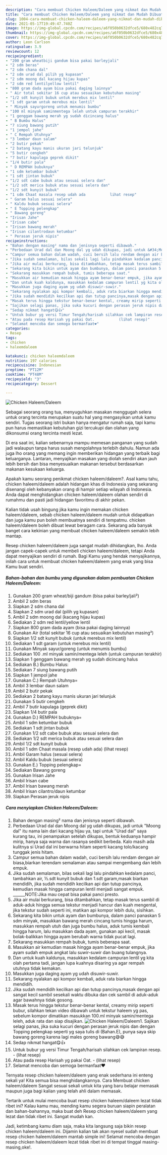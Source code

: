 ```yaml
---
description: "Cara membuat Chicken Haleem/Daleem yang nikmat dan Mudah Dibuat"
title: "Cara membuat Chicken Haleem/Daleem yang nikmat dan Mudah Dibuat"
slug: 1004-cara-membuat-chicken-haleem-daleem-yang-nikmat-dan-mudah-dibuat
date: 2021-05-17T19:49:47.740Z
image: https://img-global.cpcdn.com/recipes/a6f050b0632dfce5/680x482cq70/chicken-haleemdaleem-foto-resep-utama.jpg
thumbnail: https://img-global.cpcdn.com/recipes/a6f050b0632dfce5/680x482cq70/chicken-haleemdaleem-foto-resep-utama.jpg
cover: https://img-global.cpcdn.com/recipes/a6f050b0632dfce5/680x482cq70/chicken-haleemdaleem-foto-resep-utama.jpg
author: Leon Carlson
ratingvalue: 3.9
reviewcount: 12
recipeingredient:
- "200 gram wheatbiji gandum bisa pakai barleyjali"
- "2 sdm beras"
- "2 sdm chana dal"
- "2 sdm urad dal pilih yg kupasan"
- "2 sdm moong dal kacang hijau kupas"
- "2 sdm red lentilyellow lentil"
- "800 gram dada ayam bisa pakai daging lainnya"
- " Air total sekitar 16 cup atau sesuaikan kebutuhan masing"
- "1/2 sdt kunyit bubuk untuk merebus mix lentil"
- "1 sdt garam untuk merebus mix lentil"
- " Minyak sayurgoreng untuk menumis bumbu"
- "100 ml minyak saminmentega leleh untuk campuran terakhir"
- "1 genggam bawang merah yg sudah dicincang halus"
- " B Bumbu Halus"
- "7 siung bawang putih"
- "1 jempol jahe"
- " C Rempah Utuhnya"
- "3 lembar daun salam"
- "2 butir pekak"
- "2 batang kayu manis ukuran jari telunjuk"
- "5 butir cengkeh"
- "7 butir kapulaga geprek dikit"
- "1/4 butir pala"
- " D REMPAH bubuknya"
- "1 sdm ketumbar bubuk"
- "1 sdt jintan bubuk"
- "1/2 sdt cabe bubuk atau sesuai selera dan"
- "1/2 sdt merica bubuk atau sesuai selera dan"
- "1/2 sdt kunyit bubuk"
- "1 sdm Chaat masala resep udah ada           lihat resep"
- " Garam halus sesuai selera"
- " Kaldu bubuk sesuai selera"
- " E Topping pelengkap"
- " Bawang goreng"
- "Irisan Jahe"
- "Irisan cabe"
- "Irisan bawang merah"
- "Irisan cilantrodaun ketumbar"
- " Perasan jeruk nipis"
recipeinstructions:
- "Bahan dengan masing² nama dan jenisnya seperti dibawah."
- "Perbedaan Urad dal dan Moong dal yg udah dikupas, jadi untuk &#34;Moong dal&#34; itu nama lain dari kacang hijau ya, tapi untuk &#34;Urad dal&#34; saya kurang tau, ini penampakan setelah dikupas, bentuk keduanya hampir mirip, hanya saja warna dan rasanya sedikit berbeda. Kalo masih ada kulitnya si Urad dal ini berwarna hitam seperti kacang tolo/kacang tunggak jenis hitam."
- "Campur semua bahan dalam wadah, cuci bersih lalu rendam dengan air biasa,biarkan terendam semalaman atau sampai mengembang dan lebih empuk."
- "Jika sudah semalaman, bilas sekali lagi lalu pindahkan kedalam panci, tambahkan air, ½.sdt kunyit bubuk dan 1.sdt garam,masak biarkan mendidih, jika sudah mendidih kecilkan api dan tutup pancinya, kemudian masak hingga campuran lentil menjadi sangat empuk. ______NOTE:Jika mau cepat bisa pakai panci presto."
- "Jika air mulai berkurang, bisa ditambahkan, tetap masak terus sambil di aduk-aduk hingga semua tekstur menjadi hancur dan kuah mengental, jika tekstur sudah seperti ini, matikan api kompor lebih dulu, sisihkan."
- "Sekarang kita bikin untuk ayam dan bumbunya, dalam panci panaskan 5 sdm minyak, masukkan bawang merah cincang tumis hingga harum, masukkan rempah utuh dan juga bumbu halus, aduk tumis kembali hingga harum, lalu masukkan dada ayam, gunakan api kecil, masak bolak-balikkan hingga ayam berubah warna tidak pucat lagi."
- "Sekarang masukkan rempah bubuk, tumis beberapa saat."
- "Masukkan air kemudian masak hingga ayam benar-benar empuk, jika ayam sudah empuk angkat lalu suwir-suwir dan buang tulangnya."
- "Dan untuk kuah kaldunya, masukkan kedalam campuran lentil yg kita olah pertama tadi, jangan lupa kuahnya disaring ya agar rempah utuhnya tidak kemakan."
- "Masukkan juga daging ayam yg udah disuwir-suwir."
- "Sekarang nyalakan api kompor kembali, aduk rata biarkan hingga mendidih."
- "Jika sudah mendidih kecilkan api dan tutup pancinya,masak dengan api sangat kecil sambil sesekali waktu dibuka dan cek sambil di aduk-aduk agar bawahnya tidak gosong."
- "Masak terus hingga tekstur benar-benar kental, creamy mirip seperti bubur, silahkan tekan video dibawah untuk tekstur haleem yg pas, sebelum kompor dimatikan masukkan 100.ml minyak samin/mentega leleh, aduk rata dan siap disajikan."
- "Sajikan selagi panas, jika suka kucuri dengan perasan jeruk nipis dan dengan Topping pelengkap seperti yg saya tulis di (Bahan.E), punya saya skip bawang goreng karena lagi males goreng bawang😅😅"
- "Sedap nikmat hangat😋👍"
- "Untuk bubur yg versi Timur Tengah/harisah silahkan cek lampiran resep.           (lihat resep)"
- "Atau pada resep Harisah yg pakai Oat.           (lihat resep)"
- "Selamat mencoba dan semoga bermanfaat❤"
categories:
- Resep
tags:
- chicken
- haleemdaleem

katakunci: chicken haleemdaleem 
nutrition: 197 calories
recipecuisine: Indonesian
preptime: "PT12M"
cooktime: "PT48M"
recipeyield: "3"
recipecategory: Dessert

---
```



![Chicken Haleem/Daleem](https://img-global.cpcdn.com/recipes/a6f050b0632dfce5/680x482cq70/chicken-haleemdaleem-foto-resep-utama.jpg)

Sebagai seorang orang tua, menyuguhkan masakan menggugah selera untuk orang tercinta merupakan suatu hal yang mengasyikan untuk kamu sendiri. Tugas seorang istri bukan hanya mengatur rumah saja, tapi kamu pun harus memastikan kebutuhan gizi tercukupi dan olahan yang dikonsumsi orang tercinta mesti lezat.

Di era  saat ini, kalian sebenarnya mampu memesan panganan yang sudah jadi walaupun tanpa harus susah mengolahnya terlebih dahulu. Namun ada juga lho orang yang memang ingin memberikan hidangan yang terbaik bagi keluarganya. Lantaran, menyajikan masakan yang diolah sendiri akan jauh lebih bersih dan bisa menyesuaikan makanan tersebut berdasarkan makanan kesukaan keluarga. 



Apakah kamu seorang penikmat chicken haleem/daleem?. Asal kamu tahu, chicken haleem/daleem adalah hidangan khas di Indonesia yang sekarang disenangi oleh kebanyakan orang di hampir setiap wilayah di Indonesia. Anda dapat menghidangkan chicken haleem/daleem olahan sendiri di rumahmu dan pasti jadi hidangan favoritmu di akhir pekan.

Kalian tidak usah bingung jika kamu ingin memakan chicken haleem/daleem, sebab chicken haleem/daleem mudah untuk didapatkan dan juga kamu pun boleh membuatnya sendiri di tempatmu. chicken haleem/daleem boleh dibuat lewat beragam cara. Sekarang ada banyak banget cara kekinian yang membuat chicken haleem/daleem semakin lebih mantap.

Resep chicken haleem/daleem juga sangat mudah dihidangkan, lho. Anda jangan capek-capek untuk membeli chicken haleem/daleem, tetapi Anda dapat menyajikan sendiri di rumah. Bagi Kamu yang hendak menyajikannya, inilah cara untuk membuat chicken haleem/daleem yang enak yang bisa Kamu buat sendiri.

<!--inarticleads1-->

##### Bahan-bahan dan bumbu yang digunakan dalam pembuatan Chicken Haleem/Daleem:

1. Gunakan 200 gram wheat/biji gandum (bisa pakai barley/jali²)
1. Ambil 2 sdm beras
1. Siapkan 2 sdm chana dal
1. Siapkan 2 sdm urad dal (pilih yg kupasan)
1. Ambil 2 sdm moong dal (kacang hijau kupas)
1. Sediakan 2 sdm red lentil/yellow lentil
1. Siapkan 800 gram dada ayam (bisa pakai daging lainnya)
1. Gunakan  Air (total sekitar 16 cup atau sesuaikan kebutuhan masing²)
1. Siapkan 1/2 sdt kunyit bubuk (untuk merebus mix lentil)
1. Sediakan 1 sdt garam (untuk merebus mix lentil)
1. Gunakan  Minyak sayur/goreng (untuk menumis bumbu)
1. Sediakan 100 .ml minyak samin/mentega leleh (untuk campuran terakhir)
1. Siapkan 1 genggam bawang merah yg sudah dicincang halus
1. Sediakan  B.) Bumbu Halus:
1. Sediakan 7 siung bawang putih
1. Siapkan 1 jempol jahe
1. Gunakan  C.) Rempah Utuhnya=
1. Ambil 3 lembar daun salam
1. Ambil 2 butir pekak
1. Sediakan 2 batang kayu manis ukuran jari telunjuk
1. Gunakan 5 butir cengkeh
1. Ambil 7 butir kapulaga (geprek dikit)
1. Siapkan 1/4 butir pala
1. Gunakan  D.) REMPAH bubuknya=
1. Ambil 1 sdm ketumbar bubuk
1. Sediakan 1 sdt jintan bubuk
1. Gunakan 1/2 sdt cabe bubuk atau sesuai selera dan
1. Sediakan 1/2 sdt merica bubuk atau sesuai selera dan
1. Ambil 1/2 sdt kunyit bubuk
1. Ambil 1 sdm Chaat masala (resep udah ada)           (lihat resep)
1. Ambil  Garam halus (sesuai selera)
1. Ambil  Kaldu bubuk (sesuai selera)
1. Gunakan  E.) Topping pelengkap=
1. Sediakan  Bawang goreng
1. Gunakan Irisan Jahe
1. Ambil Irisan cabe
1. Ambil Irisan bawang merah
1. Ambil Irisan cilantro/daun ketumbar
1. Siapkan  Perasan jeruk nipis




<!--inarticleads2-->

##### Cara menyiapkan Chicken Haleem/Daleem:

1. Bahan dengan masing² nama dan jenisnya seperti dibawah.
1. Perbedaan Urad dal dan Moong dal yg udah dikupas, jadi untuk &#34;Moong dal&#34; itu nama lain dari kacang hijau ya, tapi untuk &#34;Urad dal&#34; saya kurang tau, ini penampakan setelah dikupas, bentuk keduanya hampir mirip, hanya saja warna dan rasanya sedikit berbeda. Kalo masih ada kulitnya si Urad dal ini berwarna hitam seperti kacang tolo/kacang tunggak jenis hitam.
1. Campur semua bahan dalam wadah, cuci bersih lalu rendam dengan air biasa,biarkan terendam semalaman atau sampai mengembang dan lebih empuk.
1. Jika sudah semalaman, bilas sekali lagi lalu pindahkan kedalam panci, tambahkan air, ½.sdt kunyit bubuk dan 1.sdt garam,masak biarkan mendidih, jika sudah mendidih kecilkan api dan tutup pancinya, kemudian masak hingga campuran lentil menjadi sangat empuk. ______NOTE:Jika mau cepat bisa pakai panci presto.
1. Jika air mulai berkurang, bisa ditambahkan, tetap masak terus sambil di aduk-aduk hingga semua tekstur menjadi hancur dan kuah mengental, jika tekstur sudah seperti ini, matikan api kompor lebih dulu, sisihkan.
1. Sekarang kita bikin untuk ayam dan bumbunya, dalam panci panaskan 5 sdm minyak, masukkan bawang merah cincang tumis hingga harum, masukkan rempah utuh dan juga bumbu halus, aduk tumis kembali hingga harum, lalu masukkan dada ayam, gunakan api kecil, masak bolak-balikkan hingga ayam berubah warna tidak pucat lagi.
1. Sekarang masukkan rempah bubuk, tumis beberapa saat.
1. Masukkan air kemudian masak hingga ayam benar-benar empuk, jika ayam sudah empuk angkat lalu suwir-suwir dan buang tulangnya.
1. Dan untuk kuah kaldunya, masukkan kedalam campuran lentil yg kita olah pertama tadi, jangan lupa kuahnya disaring ya agar rempah utuhnya tidak kemakan.
1. Masukkan juga daging ayam yg udah disuwir-suwir.
1. Sekarang nyalakan api kompor kembali, aduk rata biarkan hingga mendidih.
1. Jika sudah mendidih kecilkan api dan tutup pancinya,masak dengan api sangat kecil sambil sesekali waktu dibuka dan cek sambil di aduk-aduk agar bawahnya tidak gosong.
1. Masak terus hingga tekstur benar-benar kental, creamy mirip seperti bubur, silahkan tekan video dibawah untuk tekstur haleem yg pas, sebelum kompor dimatikan masukkan 100.ml minyak samin/mentega leleh, aduk rata dan siap disajikan.
<img src="//assets-global.cpcdn.com/assets/icons/button_play-2c75c40dde080a61004c1f40b05d8f140eaff45d7e9e6481dc71c63d2e7c4909.png" alt="Chicken Haleem/Daleem">1. Sajikan selagi panas, jika suka kucuri dengan perasan jeruk nipis dan dengan Topping pelengkap seperti yg saya tulis di (Bahan.E), punya saya skip bawang goreng karena lagi males goreng bawang😅😅
1. Sedap nikmat hangat😋👍
1. Untuk bubur yg versi Timur Tengah/harisah silahkan cek lampiran resep. -           (lihat resep)
1. Atau pada resep Harisah yg pakai Oat. -           (lihat resep)
1. Selamat mencoba dan semoga bermanfaat❤




Ternyata resep chicken haleem/daleem yang enak sederhana ini enteng sekali ya! Kita semua bisa menghidangkannya. Cara Membuat chicken haleem/daleem Sangat sesuai sekali untuk kita yang baru belajar memasak maupun juga bagi kalian yang telah ahli dalam memasak.

Tertarik untuk mulai mencoba buat resep chicken haleem/daleem lezat tidak ribet ini? Kalau kamu mau, mending kamu segera buruan siapin peralatan dan bahan-bahannya, maka buat deh Resep chicken haleem/daleem yang lezat dan tidak ribet ini. Sangat mudah kan. 

Jadi, ketimbang kamu diam saja, maka kita langsung saja bikin resep chicken haleem/daleem ini. Dijamin kalian tak akan nyesel sudah membuat resep chicken haleem/daleem mantab simple ini! Selamat mencoba dengan resep chicken haleem/daleem lezat tidak ribet ini di tempat tinggal masing-masing,oke!.

